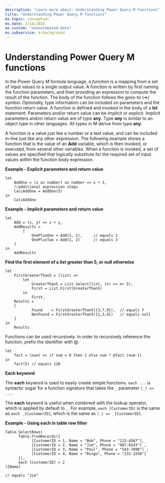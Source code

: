 ```yaml
---
description: "Learn more about: Understanding Power Query M functions"
title: "Understanding Power Query M functions"
ms.topic: conceptual
ms.date: 2/14/2025
ms.custom: "nonautomated-date"
ms.subservice: m-background
---
```


# Understanding Power Query M functions

In the Power Query M formula language, a *function* is a mapping from a set of input values to a single output value. A function is written by first naming the function parameters, and then providing an expression to compute the result of the function. The body of the function follows the goes-to (=&gt;) symbol. Optionally, type information can be included on parameters and the function return value. A function is defined and invoked in the body of a **let** statement. Parameters and/or return value can be implicit or explicit. Implicit parameters and/or return value are of type **any**. Type **any** is similar to an object type in other languages. All types in M derive from type **any**.  

A function is a value just like a number or a text value, and can be included in-line just like any other expression. The following example shows a function that is the value of an **Add** variable, which is then invoked, or executed, from several other variables. When a function is invoked, a set of values are specified that logically substitute for the required set of input values within the function body expression.

**Example - Explicit parameters and return value**

```powerquery-m
let  
    AddOne = (x as number) as number => x + 1,  
    //additional expression steps  
    CalcAddOne = AddOne(5)  
in  
    CalcAddOne  
```

**Example - Implicit parameters and return value**

```powerquery-m
let  
    Add = (x, y) => x + y,  
    AddResults =   
        [  
            OnePlusOne = Add(1, 1),     // equals 2  
            OnePlusTwo = Add(1, 2)      // equals 3  
    ]  
in  
    AddResults  
```

**Find the first element of a list greater than 5, or null otherwise**

```powerquery-m
let  
    FirstGreaterThan5 = (list) =>   
        let   
            GreaterThan5 = List.Select(list, (n) => n> 5),  
            First = List.First(GreaterThan5)  
        in  
            First,  
    Results =   
    [  
            Found    = FirstGreaterThan5({3,7,9}),  // equals 7  
            NotFound = FirstGreaterThan5({1,3,4})   // equals null  
    ]  
in  
    Results  
```

Functions can be used recursively. In order to recursively reference the function, prefix the identifier with @.  

```powerquery-m
let   
    fact = (num) => if num = 0 then 1 else num * @fact (num-1)   
in   
    fact(5) // equals 120  
```

**Each keyword**

The **each** keyword is used to easily create simple functions. `each ...` is syntactic sugar for a function signature that takes the `_` parameter `(_) => ...`.

The **each** keyword is useful when combined with the lookup operator, which is applied by default to `_`.
For example, `each [CustomerID]` is the same as `each _[CustomerID]`, which is the same as `(_) => _[CustomerID]`.

**Example - Using each in table row filter**

```powerquery-m
Table.SelectRows(  
      Table.FromRecords({  
            [CustomerID = 1, Name = "Bob", Phone = "123-4567"],  
            [CustomerID = 2, Name = "Jim", Phone = "987-6543"] ,  
            [CustomerID = 3, Name = "Paul", Phone = "543-7890"] ,  
            [CustomerID = 4, Name = "Ringo", Phone = "232-1550"]  
      }),   
      each [CustomerID] = 2  
)[Name]  

// equals "Jim"  
```  
